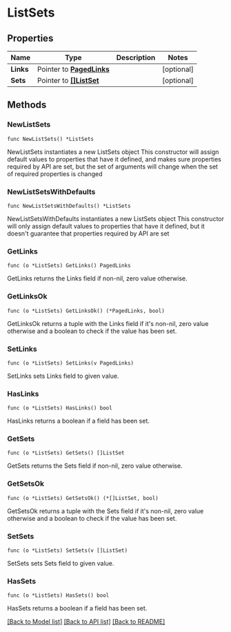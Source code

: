 # ListSets

## Properties

Name | Type | Description | Notes
------------ | ------------- | ------------- | -------------
**Links** | Pointer to [**PagedLinks**](PagedLinks.md) |  | [optional] 
**Sets** | Pointer to [**[]ListSet**](ListSet.md) |  | [optional] 

## Methods

### NewListSets

`func NewListSets() *ListSets`

NewListSets instantiates a new ListSets object
This constructor will assign default values to properties that have it defined,
and makes sure properties required by API are set, but the set of arguments
will change when the set of required properties is changed

### NewListSetsWithDefaults

`func NewListSetsWithDefaults() *ListSets`

NewListSetsWithDefaults instantiates a new ListSets object
This constructor will only assign default values to properties that have it defined,
but it doesn't guarantee that properties required by API are set

### GetLinks

`func (o *ListSets) GetLinks() PagedLinks`

GetLinks returns the Links field if non-nil, zero value otherwise.

### GetLinksOk

`func (o *ListSets) GetLinksOk() (*PagedLinks, bool)`

GetLinksOk returns a tuple with the Links field if it's non-nil, zero value otherwise
and a boolean to check if the value has been set.

### SetLinks

`func (o *ListSets) SetLinks(v PagedLinks)`

SetLinks sets Links field to given value.

### HasLinks

`func (o *ListSets) HasLinks() bool`

HasLinks returns a boolean if a field has been set.

### GetSets

`func (o *ListSets) GetSets() []ListSet`

GetSets returns the Sets field if non-nil, zero value otherwise.

### GetSetsOk

`func (o *ListSets) GetSetsOk() (*[]ListSet, bool)`

GetSetsOk returns a tuple with the Sets field if it's non-nil, zero value otherwise
and a boolean to check if the value has been set.

### SetSets

`func (o *ListSets) SetSets(v []ListSet)`

SetSets sets Sets field to given value.

### HasSets

`func (o *ListSets) HasSets() bool`

HasSets returns a boolean if a field has been set.


[[Back to Model list]](../README.md#documentation-for-models) [[Back to API list]](../README.md#documentation-for-api-endpoints) [[Back to README]](../README.md)


